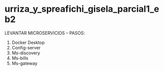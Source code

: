 # urriza_y_spreafichi_gisela_parcial1_eb2

LEVANTAR MICROSERVICIOS – PASOS:
1.	Docker Desktop
2.	Config-server
3.	Ms-discovery
4.	Ms-bills
5.	Ms-gateway
